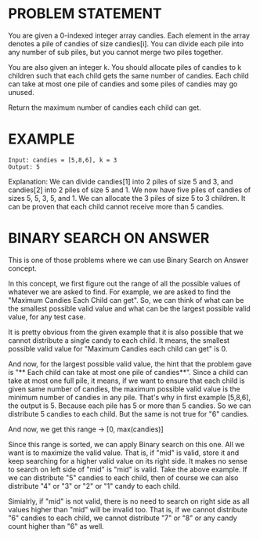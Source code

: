 # PROBLEM STATEMENT

You are given a 0-indexed integer array candies. Each element in the array denotes a pile of candies of size candies[i]. You can divide each pile into any number of sub piles, but you cannot merge two piles together.

You are also given an integer k. You should allocate piles of candies to k children such that each child gets the same number of candies. Each child can take at most one pile of candies and some piles of candies may go unused.

Return the maximum number of candies each child can get.

# EXAMPLE

    Input: candies = [5,8,6], k = 3
    Output: 5

Explanation: We can divide candies[1] into 2 piles of size 5 and 3, and candies[2] into 2 piles of size 5 and 1. We now have five piles of candies of sizes 5, 5, 3, 5, and 1. We can allocate the 3 piles of size 5 to 3 children. It can be proven that each child cannot receive more than 5 candies.

# BINARY SEARCH ON ANSWER

This is one of those problems where we can use Binary Search on Answer concept.

In this concept, we first figure out the range of all the possible values of whatever we are asked to find. For example, we are asked to find the "Maximum Candies Each Child can get". So, we can think of what can be the smallest possible valid value and what can be the largest possible valid value, for any test case.

It is pretty obvious from the given example that it is also possible that we cannot distribute a single candy to each child. It means, the smallest possible valid value for "Maximum Candies each child can get" is 0.

And now, for the largest possible valid value, the hint that the problem gave is "** Each child can take at most one pile of candies**". Since a child can take at most one full pile, it means, if we want to ensure that each child is given same number of candies, the maximum possible valid value is the minimum number of candies in any pile. That's why in first example [5,8,6], the output is 5. Because each pile has 5 or more than 5 candies. So we can distribute 5 candies to each child. But the same is not true for "6" candies.

And now, we get this range -> [0, max(candies)]

Since this range is sorted, we can apply Binary search on this one. All we want is to maximize the valid value. That is, if "mid" is valid, store it and keep searching for a higher valid value on its right side. It makes no sense to search on left side of "mid" is "mid" is valid. Take the above example. If we can distribute "5" candies to each child, then of course we can also distribute "4" or "3" or "2" or "1" candy to each child.

Simialrly, if "mid" is not valid, there is no need to search on right side as all values higher than "mid" will be invalid too. That is, if we cannot distribute "6" candies to each child, we cannot distribute "7" or "8" or any candy count higher than "6" as well.